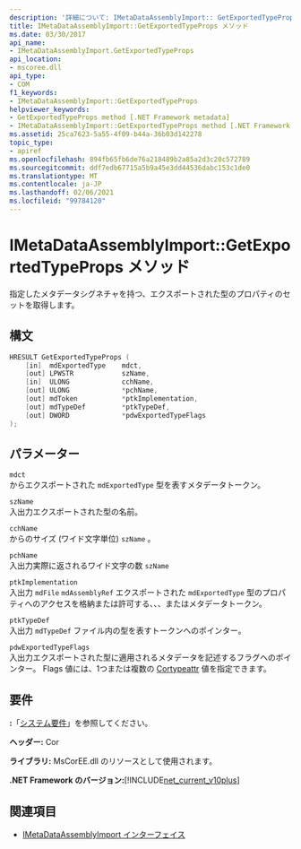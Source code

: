 ```yaml
---
description: '詳細について: IMetaDataAssemblyImport:: GetExportedTypeProps メソッド'
title: IMetaDataAssemblyImport::GetExportedTypeProps メソッド
ms.date: 03/30/2017
api_name:
- IMetaDataAssemblyImport.GetExportedTypeProps
api_location:
- mscoree.dll
api_type:
- COM
f1_keywords:
- IMetaDataAssemblyImport::GetExportedTypeProps
helpviewer_keywords:
- GetExportedTypeProps method [.NET Framework metadata]
- IMetaDataAssemblyImport::GetExportedTypeProps method [.NET Framework metadata]
ms.assetid: 25ca7623-5a55-4f09-b44a-36b03d142278
topic_type:
- apiref
ms.openlocfilehash: 894fb65fb6de76a218489b2a85a2d3c20c572789
ms.sourcegitcommit: ddf7edb67715a5b9a45e3dd44536dabc153c1de0
ms.translationtype: MT
ms.contentlocale: ja-JP
ms.lasthandoff: 02/06/2021
ms.locfileid: "99784120"
---
```

# <a name="imetadataassemblyimportgetexportedtypeprops-method"></a>IMetaDataAssemblyImport::GetExportedTypeProps メソッド

指定したメタデータシグネチャを持つ、エクスポートされた型のプロパティのセットを取得します。  
  
## <a name="syntax"></a>構文  
  
```cpp  
HRESULT GetExportedTypeProps (  
    [in]  mdExportedType    mdct,
    [out] LPWSTR            szName,
    [in]  ULONG             cchName,
    [out] ULONG             *pchName,
    [out] mdToken           *ptkImplementation,
    [out] mdTypeDef         *ptkTypeDef,
    [out] DWORD             *pdwExportedTypeFlags  
);  
```  
  
## <a name="parameters"></a>パラメーター  

 `mdct`  
 からエクスポートされた `mdExportedType` 型を表すメタデータトークン。  
  
 `szName`  
 入出力エクスポートされた型の名前。  
  
 `cchName`  
 からのサイズ (ワイド文字単位) `szName` 。  
  
 `pchName`  
 入出力実際に返されるワイド文字の数 `szName`  
  
 `ptkImplementation`  
 入出力 `mdFile` `mdAssemblyRef` エクスポートされた `mdExportedType` 型のプロパティへのアクセスを格納または許可する、、、またはメタデータトークン。  
  
 `ptkTypeDef`  
 入出力 `mdTypeDef` ファイル内の型を表すトークンへのポインター。  
  
 `pdwExportedTypeFlags`  
 入出力エクスポートされた型に適用されるメタデータを記述するフラグへのポインター。 Flags 値には、1つまたは複数の [Cortypeattr](cortypeattr-enumeration.md) 値を指定できます。  
  
## <a name="requirements"></a>要件  

 **:**「[システム要件](../../get-started/system-requirements.md)」を参照してください。  
  
 **ヘッダー:** Cor  
  
 **ライブラリ:** MsCorEE.dll のリソースとして使用されます。  
  
 **.NET Framework のバージョン:**[!INCLUDE[net_current_v10plus](../../../../includes/net-current-v10plus-md.md)]  
  
## <a name="see-also"></a>関連項目

- [IMetaDataAssemblyImport インターフェイス](imetadataassemblyimport-interface.md)
